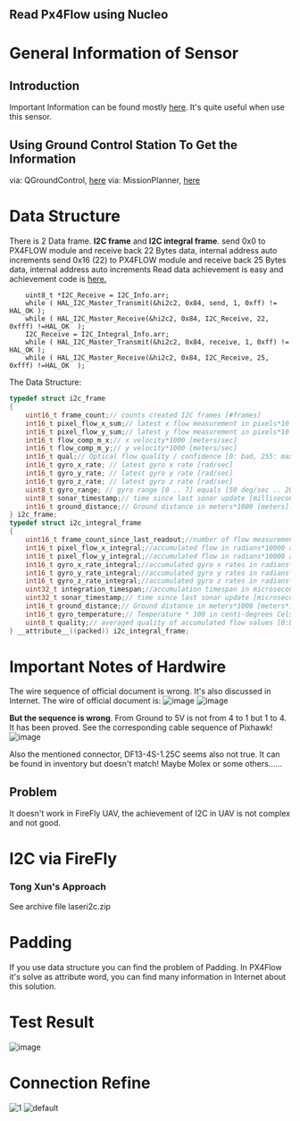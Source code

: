 ##  Read Px4Flow using Nucleo	

# General Information of Sensor
## Introduction
Important Information can be found mostly [here](https://pixhawk.org/modules/px4flow). It's quite useful when use this sensor.
## Using Ground Control Station To Get the Information
via: QGroundControl, [here](https://pixhawk.org/modules/px4flow)
via: MissionPlanner, [here](http://ardupilot.org/copter/docs/common-px4flow-overview.html)
# Data Structure 
There is 2 Data frame.  **I2C frame** and  **I2C integral frame**. 
send 0x0 to PX4FLOW module and receive back 22 Bytes data, internal address auto increments
send 0x16 (22) to PX4FLOW module and receive back 25 Bytes data, internal address auto increments
Read data achievement is easy and achievement code is [here.](https://github.com/im-Kitsch/RMR_sensor_fusion/blob/c734a15700bb0e91d6e7becde3f995a75a43a9c1/PX4FLOW%20I2C/Src/main.c#L117-L121)

```
    uint8_t *I2C_Receive = I2C_Info.arr;
    while ( HAL_I2C_Master_Transmit(&hi2c2, 0x84, send, 1, 0xff) != HAL_OK );
    while ( HAL_I2C_Master_Receive(&hi2c2, 0x84, I2C_Receive, 22,  0xfff) !=HAL_OK  );
    I2C_Receive = I2C_Integral_Info.arr;
    while ( HAL_I2C_Master_Transmit(&hi2c2, 0x84, receive, 1, 0xff) != HAL_OK );
    while ( HAL_I2C_Master_Receive(&hi2c2, 0x84, I2C_Receive, 25,  0xfff) !=HAL_OK  );
```
The Data Structure:
``` c
typedef struct i2c_frame
{
    uint16_t frame_count;// counts created I2C frames [#frames]
    int16_t pixel_flow_x_sum;// latest x flow measurement in pixels*10 [pixels]
    int16_t pixel_flow_y_sum;// latest y flow measurement in pixels*10 [pixels]
    int16_t flow_comp_m_x;// x velocity*1000 [meters/sec]
    int16_t flow_comp_m_y;// y velocity*1000 [meters/sec]
    int16_t qual;// Optical flow quality / confidence [0: bad, 255: maximum quality]
    int16_t gyro_x_rate; // latest gyro x rate [rad/sec]
    int16_t gyro_y_rate; // latest gyro y rate [rad/sec]
    int16_t gyro_z_rate; // latest gyro z rate [rad/sec]
    uint8_t gyro_range; // gyro range [0 .. 7] equals [50 deg/sec .. 2000 deg/sec] 
    uint8_t sonar_timestamp;// time since last sonar update [milliseconds]
    int16_t ground_distance;// Ground distance in meters*1000 [meters]. Positive value: distance known. Negative value: Unknown distance
} i2c_frame;
typedef struct i2c_integral_frame
{
    uint16_t frame_count_since_last_readout;//number of flow measurements since last I2C readout [#frames]
    int16_t pixel_flow_x_integral;//accumulated flow in radians*10000 around x axis since last I2C readout [rad*10000]
    int16_t pixel_flow_y_integral;//accumulated flow in radians*10000 around y axis since last I2C readout [rad*10000]
    int16_t gyro_x_rate_integral;//accumulated gyro x rates in radians*10000 since last I2C readout [rad*10000] 
    int16_t gyro_y_rate_integral;//accumulated gyro y rates in radians*10000 since last I2C readout [rad*10000] 
    int16_t gyro_z_rate_integral;//accumulated gyro z rates in radians*10000 since last I2C readout [rad*10000] 
    uint32_t integration_timespan;//accumulation timespan in microseconds since last I2C readout [microseconds]
    uint32_t sonar_timestamp;// time since last sonar update [microseconds]
    int16_t ground_distance;// Ground distance in meters*1000 [meters*1000]
    int16_t gyro_temperature;// Temperature * 100 in centi-degrees Celsius [degcelsius*100]
    uint8_t quality;// averaged quality of accumulated flow values [0:bad quality;255: max quality]
} __attribute__((packed)) i2c_integral_frame; 
```
# Important Notes of Hardwire
The wire sequence of official document is wrong. It's also discussed in Internet.
The wire of official document is:
![image](https://user-images.githubusercontent.com/33943000/41624015-c4118384-7414-11e8-99a9-6de4fad78baa.png)
![image](https://user-images.githubusercontent.com/33943000/41624044-d37d7f12-7414-11e8-8ced-96aa60d3b10e.png)

**But the sequence is wrong**. From Ground to 5V is not from 4 to 1 but 1 to 4. 
It has been proved. See the corresponding cable sequence of Pixhawk!
![image](https://user-images.githubusercontent.com/33943000/41624220-450f8382-7415-11e8-9716-383accf1e003.png)

Also the mentioned connector, DF13-4S-1.25C seems also not true. It can be found in inventory but doesn't match! Maybe Molex or some others......



## Problem 

It doesn't work in FireFly UAV, the achievement of I2C in UAV is not complex and not good.

# I2C via FireFly

### Tong Xun's Approach

See archive file laseri2c.zip

# Padding

If you use data structure you can find the problem of Padding. In PX4Flow it's solve as attribute word, you can find many information in Internet about this solution.

# Test Result
![image](https://user-images.githubusercontent.com/33943000/43514905-8517a8aa-9581-11e8-9d6b-e380339cd5f1.png)

# Connection Refine
![1](https://user-images.githubusercontent.com/33943000/43515092-f2448f38-9581-11e8-9460-f9222210aa96.jpg)
![default](https://user-images.githubusercontent.com/33943000/43515095-f42d6874-9581-11e8-8847-fc8c17b6feee.jpg)


